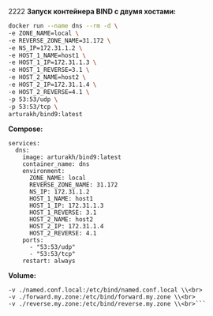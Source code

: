 2222
**Запуск контейнера BIND с двумя хостами:**<br>
```bash
docker run --name dns --rm -d \
-e ZONE_NAME=local \
-e REVERSE_ZONE_NAME=31.172 \
-e NS_IP=172.31.1.2 \
-e HOST_1_NAME=host1 \
-e HOST_1_IP=172.31.1.3 \
-e HOST_1_REVERSE=3.1 \
-e HOST_2_NAME=host2 \
-e HOST_2_IP=172.31.1.4 \
-e HOST_2_REVERSE=4.1 \
-p 53:53/udp \
-p 53:53/tcp \
arturakh/bind9:latest
```

**Compose:**<br>
```version: '3.9'
services:
  dns:
    image: arturakh/bind9:latest
    container_name: dns
    environment:
      ZONE_NAME: local
      REVERSE_ZONE_NAME: 31.172
      NS_IP: 172.31.1.2
      HOST_1_NAME: host1
      HOST_1_IP: 172.31.1.3
      HOST_1_REVERSE: 3.1
      HOST_2_NAME: host2
      HOST_2_IP: 172.31.1.4
      HOST_2_REVERSE: 4.1
    ports:
      - "53:53/udp"
      - "53:53/tcp"
    restart: always
```

**Volume:**<br>
```-v ./named.conf.options:/etc/bind/named.conf.options \\<br>
-v ./named.conf.local:/etc/bind/named.conf.local \\<br>
-v ./forward.my.zone:/etc/bind/forward.my.zone \\<br>
-v ./reverse.my.zone:/etc/bind/reverse.my.zone \\<br>```